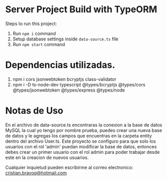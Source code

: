 # Server Project Build with TypeORM

Steps to run this project:

1. Run `npm i` command
2. Setup database settings inside `data-source.ts` file
3. Run `npm start` command


# Dependencias utilizadas.

1. npm i cors jsonwebtoken bcryptjs class-validator
2. npm i -D ts-node-dev typescript @types/bcryptjs @types/cors @types/jsonwebtoken @types/express @types/node

# Notas de Uso

En el archivo de data-source.ts encontraras la conexion a la base de datos MySQL la cual yo tengo por nombre prueba, puedes crear una nueva base de datos y le agregas los campos que encuentras en la carpeta entity dentro del archivo User.ts.
Este proyecto se configuro para que solo los usuarios con el rol 'admin' puedan modificar la base de datos, entonces debes crear un primer usuario con el rol admin para poder trabajar desde este en la creacion de nuevos usuarios.

Cualquier inquietud pueden escribirme al correo electronico: cristian.bravoq@hotmail.com
